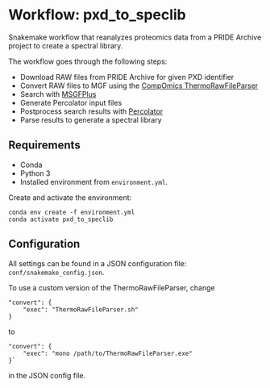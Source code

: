 # Workflow: pxd_to_speclib
Snakemake workflow that reanalyzes proteomics data from a PRIDE Archive project to create a spectral library.

The workflow goes through the following steps:
- Download RAW files from PRIDE Archive for given PXD identifier
- Convert RAW files to MGF using the [CompOmics ThermoRawFileParser](https://github.com/compomics/ThermoRawFileParser)
- Search with [MSGFPlus](https://github.com/MSGFPlus/msgfplus)
- Generate Percolator input files
- Postprocess search results with [Percolator](https://github.com/percolator/percolator/)
- Parse results to generate a spectral library

## Requirements
- Conda
- Python 3
- Installed environment from `environment.yml`.

Create and activate the environment:
```
conda env create -f environment.yml
conda activate pxd_to_speclib
```

## Configuration
All settings can be found in a JSON configuration file: `conf/snakemake_config.json`.

To use a custom version of the ThermoRawFileParser, change
```
"convert": {
    "exec": "ThermoRawFileParser.sh"
}
```
to
```
"convert": {
    "exec": "mono /path/to/ThermoRawFileParser.exe"
}`
```
in the JSON config file.
